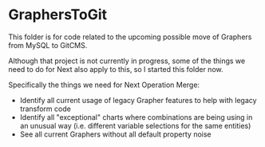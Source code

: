 # GraphersToGit

This folder is for code related to the upcoming possible move of Graphers from MySQL to GitCMS.

Although that project is not currently in progress, some of the things we need to do for Next also apply to this, so I started this folder now.

Specifically the things we need for Next Operation Merge:

- Identify all current usage of legacy Grapher features to help with legacy transform code
- Identify all "exceptional" charts where combinations are being using in an unusual way (i.e. different variable selections for the same entities)
- See all current Graphers without all default property noise
